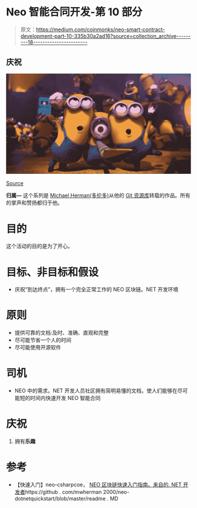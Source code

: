 # Neo 智能合同开发-第 10 部分

> 原文：<https://medium.com/coinmonks/neo-smart-contract-development-part-10-335b30a2ad16?source=collection_archive---------18----------------------->

## 庆祝

![](img/097340e7a48086e5b3c2f4f1872c13a4.png)

[Source](https://steemit.com/life/@rebeccamorgan/celebrate)

**归属—** 这个系列是 [Michael Herman(多伦多)](https://github.com/mwherman2000)从他的 [Git 资源库](https://github.com/mwherman2000/neo-dotnetquickstart)转载的作品。所有的掌声和赞扬都归于他。

# 目的

这个活动的目的是为了开心。

# 目标、非目标和假设

*   庆祝“到达终点”，拥有一个完全正常工作的 NEO 区块链。NET 开发环境

# 原则

*   提供可靠的文档:及时、准确、直观和完整
*   尽可能节省一个人的时间
*   尽可能使用开源软件

# 司机

*   NEO 中的需求。NET 开发人员社区拥有简明易懂的文档，使人们能够在尽可能短的时间内快速开发 NEO 智能合同

# 庆祝

1.  拥有**乐趣**

# 参考

*   【快速入门】neo-csharpcoe， [NEO 区块链快速入门指南。来自](https://github.com/mwherman2000/neo-dotnetquickstart/blob/master/README.md)[的. NET 开发者](https://github.com/mwherman2000/neo-dotnetquickstart/blob/master/README.md)https://github . com/mwherman 2000/neo-dotnetquickstart/blob/master/readme . MD